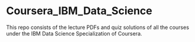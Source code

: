 # Coursera_IBM_Data_Science
This repo consists of the lecture PDFs and quiz solutions of all the courses under the IBM Data Science Specialization of Coursera. 
